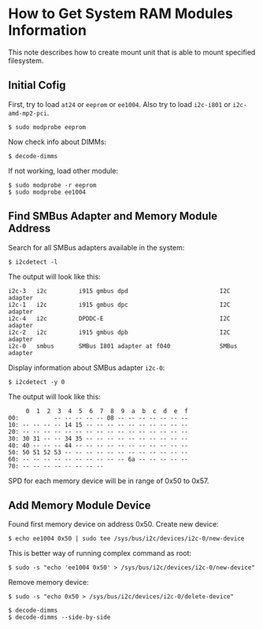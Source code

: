 # How to Get System RAM Modules Information

This note describes how to create mount unit that is able to mount specified filesystem.

## Initial Cofig

First, try to load `at24` or `eeprom` or `ee1004`. Also try to load `i2c-i801` or `i2c-amd-mp2-pci`.

    $ sudo modprobe eeprom

Now check info about DIMMs:

    $ decode-dimms

If not working, load other module:

    $ sudo modprobe -r eeprom
    $ sudo modprobe ee1004

## Find SMBus Adapter and Memory Module Address

Search for all SMBus adapters available in the system:

    $ i2cdetect -l

The output will look like this:

    i2c-3   i2c         i915 gmbus dpd                          I2C adapter
    i2c-1   i2c         i915 gmbus dpc                          I2C adapter
    i2c-4   i2c         DPDDC-E                                 I2C adapter
    i2c-2   i2c         i915 gmbus dpb                          I2C adapter
    i2c-0   smbus       SMBus I801 adapter at f040              SMBus adapter

Display information about SMBus adapter `i2c-0`:

    $ i2cdetect -y 0

The output will look like this:

         0  1  2  3  4  5  6  7  8  9  a  b  c  d  e  f
    00:          -- -- -- -- -- 08 -- -- -- -- -- -- --
    10: -- -- -- -- 14 15 -- -- -- -- -- -- -- -- -- --
    20: -- -- -- -- -- -- -- -- -- -- -- -- -- -- -- --
    30: 30 31 -- -- 34 35 -- -- -- -- -- -- -- -- -- --
    40: 40 -- -- -- 44 -- -- -- -- -- -- -- -- -- -- --
    50: 50 51 52 53 -- -- -- -- -- -- -- -- -- -- -- --
    60: -- -- -- -- -- -- -- -- -- -- 6a -- -- -- -- --
    70: -- -- -- -- -- -- -- --

SPD for each memory device will be in range of 0x50 to 0x57.

## Add Memory Module Device

Found first memory device on address 0x50. Create new device:

    $ echo ee1004 0x50 | sudo tee /sys/bus/i2c/devices/i2c-0/new-device

This is better way of running complex command as root:

    $ sudo -s "echo 'ee1004 0x50' > /sys/bus/i2c/devices/i2c-0/new-device"

Remove memory device:

    $ sudo -s "echo 0x50 > /sys/bus/i2c/devices/i2c-0/delete-device"

    $ decode-dimms
    $ decode-dimms --side-by-side

